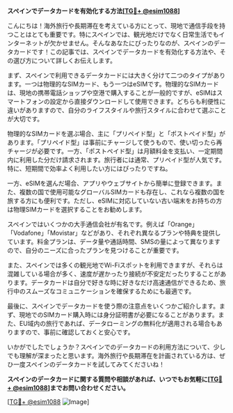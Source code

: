 **スペインでデータカードを有効化する方法[[TG💪+ @esim1088](https://t.me/s/esim1088)]**

こんにちは！海外旅行や長期滞在を考えている方にとって、現地で通信手段を持つことはとても重要です。特にスペインでは、観光地だけでなく日常生活でもインターネットが欠かせません。そんなあなたにぴったりなのが、スペインのデータカードです！この記事では、スペインでデータカードを有効化する方法や、その選び方について詳しくお伝えします。

まず、スペインで利用できるデータカードには大きく分けて二つのタイプがあります。一つは物理的なSIMカード、もう一つはeSIMです。物理的なSIMカードは、現地の携帯電話ショップや空港で購入することが一般的ですが、eSIMはスマートフォンの設定から直接ダウンロードして使用できます。どちらも利便性に違いがありますので、自分のライフスタイルや旅行スタイルに合わせて選ぶことが大切です。

物理的なSIMカードを選ぶ場合、主に「プリペイド型」と「ポストペイド型」があります。「プリペイド型」は事前にチャージして使うもので、使い切ったら再チャージが必要です。一方、「ポストペイド型」は月額料金を支払い、一定期間内に利用した分だけ請求されます。旅行者には通常、プリペイド型が人気です。特に、短期間で効率よく利用したい方にはぴったりですね。

一方、eSIMを選んだ場合、アプリやウェブサイトから簡単に登録できます。また、複数の国で使用可能なグローバルSIMカードも存在し、これなら複数の国を旅する方にも便利です。ただし、eSIMに対応していない古い端末をお持ちの方は物理SIMカードを選択することをお勧めします。

スペインではいくつかの大手通信会社が有名です。例えば「Orange」「Vodafone」「Movistar」などがあり、それぞれ異なるプランや特典を提供しています。料金プランは、データ量や通話時間、SMSの量によって異なりますので、自分のニーズに合ったプランを見つけることが重要です。

また、スペインでは多くの観光地でWi-Fiスポットを利用できますが、それらは混雑している場合が多く、速度が遅かったり接続が不安定だったりすることがあります。データカードは自分で好きな時に好きなだけ高速通信ができるため、旅行中のスムーズなコミュニケーションを確保するためにも最適です。

最後に、スペインでデータカードを使う際の注意点をいくつかご紹介します。まず、現地でのSIMカード購入時には身分証明書が必要になることがあります。また、EU域内の旅行であれば、データローミングの無料化が適用される場合もありますので、事前に確認しておくと安心です。

いかがでしたでしょうか？スペインでのデータカードの利用方法について、少しでも理解が深まったと思います。海外旅行や長期滞在を計画されている方は、ぜひ一度スペインのデータカードを試してみてくださいね！

**スペインのデータカードに関する質問や相談があれば、いつでもお気軽に[[TG💪+ @esim1088](https://t.me/s/esim1088)]までお問い合わせください。**

[[TG💪+ @esim1088](https://t.me/s/esim1088) ![Image](https://i.postimg.cc/Y0z9fWf4/image.png)]